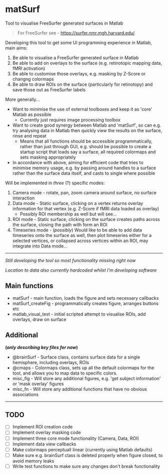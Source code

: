 # matSurf
Tool to visualise FreeSurfer generated surfaces in Matlab

> For FreeSurfer see - https://surfer.nmr.mgh.harvard.edu/

Developing this tool to get some UI programming experience in Matlab, main aims:

1)  Be able to visualise a FreeSurfer generated surface in Matlab
2)  Be able to add on overlays to the surface (e.g. retinotopic mapping data, fMRI activation)
3)  Be able to customise those overlays, e.g. masking by Z-Score or changng colormaps
4)  Be able to draw ROIs on the surface (particularly for retinotopy) and save those out as FreeSurfer labels

More generally...
- Want to minimise the use of external toolboxes and keep it as 'core' Matlab as possible
  - Currently just requires image processing toolbox
- Want to create good synergy between Matlab and 'matSurf', so can e.g. try analysing data in Matlab then quickly view the results on the surface, rinse and repeat
  - Means that all functions should be accessible programmatically, rather than just through GUI, e.g. should be possible to create a startup script that loads say a surface, all required colormaps and sets masking appropriately
- In accordance with above, aiming for efficient code that tries to minimise memory usage, e.g. by passing around handles to a surface rather than the surface data itself, and casts to single where possible

Will be implemented in *three* (?) specific modes:
1) Camera mode - rotate, pan, zoom camera around surface, no surface interaction
2) Data mode - Static surface, clicking on a vertex returns overlay information for that vertex (e.g. Z-Score if fMRI data loaded as overlay)
   - Possibly ROI membership as well but will see...
3) ROI mode - Static surface, clicking on the surface creates paths across the surface, closing the path with form an ROI
4) Timeseries mode - (*possibly*) Would like to be able to add data timeseries onto the surface as well, then plot timeseries either for a selected vertices, or collapsed across vertices within an ROI, may integrate into Data mode...

--------------------------------------------------------------------------------

*Still developing the tool so most functionality missing right now* 

*Location to data also currently hardcoded whilst I'm developing software*

## Main functions
- matSurf - main function, loads the figure and sets necessary callbacks
- matSurf_createFig - programmatically creates figure, arranges buttons etc
- matlab_visual_test - initial scripted attempt to visualise ROIs, add overlays, draw on surface

## Additional 
**(*only describing key files for now*)**
- @brainSurf - Surface class, contains surface data for a single hemisphere, including overlays, ROIs
- @cmaps - Colormaps class, sets up all the default colormaps for the tool, and allows you to map data to specific colors. 
- misc_fig - Will store any additional figures, e.g. 'get subject information' or 'mask overlay' figures
- misc_fn - Will store any additional functions that have no obvious associations

--------------------------------------------------------------------------------

## TODO

- [ ] Implement ROI creation code
- [ ] Implement overlay masking code
- [ ] Implement three core mode functionality (Camera, Data, ROI)
- [ ] Implement data view callbacks
- [ ] Make colormaps perceptuall linear (currently using Matlab defaults)
- [ ] Make sure e.g. brainSurf class is deleted properly when figure closed, to avoid memory leaks
- [ ] Write test functions to make sure any changes don't break functionality
